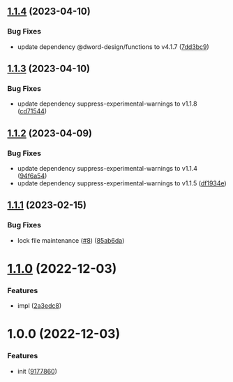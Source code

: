## [1.1.4](https://github.com/dword-design/suppress-babel-register-esm-warning/compare/v1.1.3...v1.1.4) (2023-04-10)


### Bug Fixes

* update dependency @dword-design/functions to v4.1.7 ([7dd3bc9](https://github.com/dword-design/suppress-babel-register-esm-warning/commit/7dd3bc9fba08a7fa9c30971b46aa5ae4b786a0e3))

## [1.1.3](https://github.com/dword-design/suppress-babel-register-esm-warning/compare/v1.1.2...v1.1.3) (2023-04-10)


### Bug Fixes

* update dependency suppress-experimental-warnings to v1.1.8 ([cd71544](https://github.com/dword-design/suppress-babel-register-esm-warning/commit/cd715448830cafcbf6e7904713f06ae82ad72da1))

## [1.1.2](https://github.com/dword-design/suppress-babel-register-esm-warning/compare/v1.1.1...v1.1.2) (2023-04-09)


### Bug Fixes

* update dependency suppress-experimental-warnings to v1.1.4 ([94f6a54](https://github.com/dword-design/suppress-babel-register-esm-warning/commit/94f6a54a81305fb145d65c7f7e6366a7b0ed5683))
* update dependency suppress-experimental-warnings to v1.1.5 ([df1934e](https://github.com/dword-design/suppress-babel-register-esm-warning/commit/df1934e60acb70d334a94fbfa86b613a9282f316))

## [1.1.1](https://github.com/dword-design/suppress-babel-register-esm-warning/compare/v1.1.0...v1.1.1) (2023-02-15)


### Bug Fixes

* lock file maintenance ([#8](https://github.com/dword-design/suppress-babel-register-esm-warning/issues/8)) ([85ab6da](https://github.com/dword-design/suppress-babel-register-esm-warning/commit/85ab6da54ec522371fd021d587f20229dbee2179))

# [1.1.0](https://github.com/dword-design/suppress-babel-register-esm-warning/compare/v1.0.0...v1.1.0) (2022-12-03)


### Features

* impl ([2a3edc8](https://github.com/dword-design/suppress-babel-register-esm-warning/commit/2a3edc8dd4bf33bee092547022c390527e2b475a))

# 1.0.0 (2022-12-03)


### Features

* init ([9177860](https://github.com/dword-design/suppress-babel-register-esm-warning/commit/9177860a6efb7c48b4fb9589a6a54539d4a8836f))

